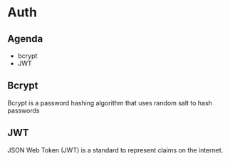 # Auth

## Agenda

* bcrypt
* JWT

## Bcrypt

Bcrypt is a password hashing algorithm that uses
random salt to hash passwords

## JWT

JSON Web Token (JWT) is a standard to represent
claims on the internet.
